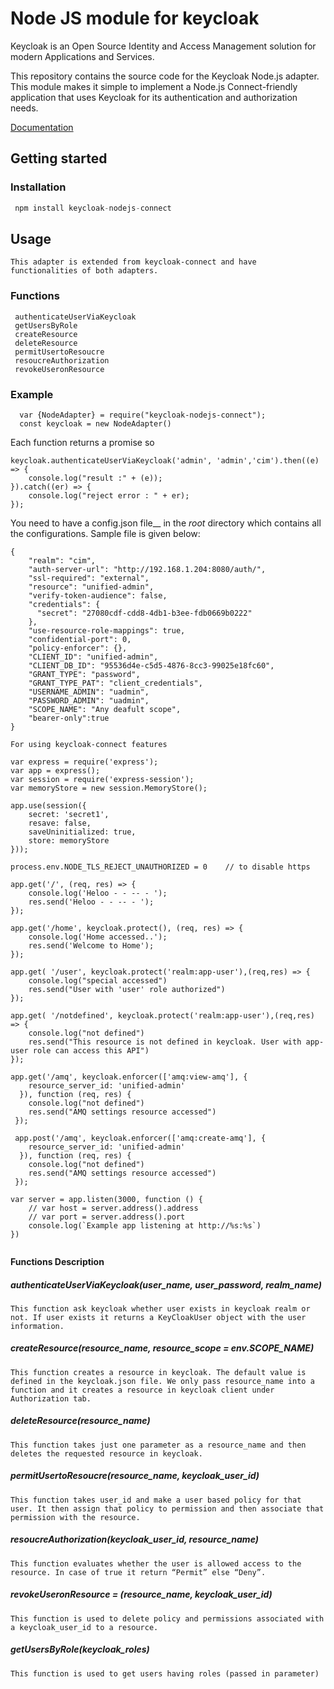 
# Node JS module for keycloak
Keycloak is an Open Source Identity and Access Management solution for modern Applications and Services.

This repository contains the source code for the Keycloak Node.js adapter. This module makes it simple to implement a Node.js Connect-friendly application that uses Keycloak for its authentication and authorization needs.

[Documentation](https://www.keycloak.org/documentation.html)

## Getting started

### Installation 
```javascript
 npm install keycloak-nodejs-connect
 ```
 
## Usage
```
This adapter is extended from keycloak-connect and have functionalities of both adapters.
```
### Functions
```
 authenticateUserViaKeycloak
 getUsersByRole
 createResource
 deleteResource
 permitUsertoResoucre
 resoucreAuthorization
 revokeUseronResource
```
### Example

```
  var {NodeAdapter} = require("keycloak-nodejs-connect");
  const keycloak = new NodeAdapter()

```

Each function returns a promise so

```
keycloak.authenticateUserViaKeycloak('admin', 'admin','cim').then((e) => {
    console.log("result :" + (e));
}).catch((er) => {
    console.log("reject error : " + er);
});
```

You need to have a config.json file__ in the _root_ directory which contains all the configurations.
Sample file is given below:

```
{
    "realm": "cim",
    "auth-server-url": "http://192.168.1.204:8080/auth/",
    "ssl-required": "external",
    "resource": "unified-admin",
    "verify-token-audience": false,
    "credentials": {
      "secret": "27080cdf-cdd8-4db1-b3ee-fdb0669b0222"
    },
    "use-resource-role-mappings": true,
    "confidential-port": 0,
    "policy-enforcer": {},
    "CLIENT_ID": "unified-admin",
    "CLIENT_DB_ID": "95536d4e-c5d5-4876-8cc3-99025e18fc60",
    "GRANT_TYPE": "password",
    "GRANT_TYPE_PAT": "client_credentials",
    "USERNAME_ADMIN": "uadmin",
    "PASSWORD_ADMIN": "uadmin",
    "SCOPE_NAME": "Any deafult scope",
    "bearer-only":true
}
```


```
For using keycloak-connect features 

var express = require('express');
var app = express();
var session = require('express-session');
var memoryStore = new session.MemoryStore();

app.use(session({
    secret: 'secret1',
    resave: false,
    saveUninitialized: true,
    store: memoryStore
}));

process.env.NODE_TLS_REJECT_UNAUTHORIZED = 0    // to disable https

app.get('/', (req, res) => {
    console.log('Heloo - - -- - ');
    res.send('Heloo - - -- - ');
});

app.get('/home', keycloak.protect(), (req, res) => {        
    console.log('Home accessed..');
    res.send('Welcome to Home');
});

app.get( '/user', keycloak.protect('realm:app-user'),(req,res) => {
    console.log("special accessed")
    res.send("User with 'user' role authorized")
});

app.get( '/notdefined', keycloak.protect('realm:app-user'),(req,res) => {
    console.log("not defined")
    res.send("This resource is not defined in keycloak. User with app-user role can access this API")
});

app.get('/amq', keycloak.enforcer(['amq:view-amq'], {
    resource_server_id: 'unified-admin'
  }), function (req, res) {
    console.log("not defined")
    res.send("AMQ settings resource accessed")
 });

 app.post('/amq', keycloak.enforcer(['amq:create-amq'], {
    resource_server_id: 'unified-admin'
  }), function (req, res) {
    console.log("not defined")
    res.send("AMQ settings resource accessed")
 });

var server = app.listen(3000, function () {
    // var host = server.address().address
    // var port = server.address().port
    console.log(`Example app listening at http://%s:%s`)
})


```
__Functions Description__

##### authenticateUserViaKeycloak(user_name, user_password, realm_name)
```
This function ask keycloak whether user exists in keycloak realm or not. If user exists it returns a KeyCloakUser object with the user information.
```

##### createResource(resource_name, resource_scope = env.SCOPE_NAME)
```
This function creates a resource in keycloak. The default value is defined in the keycloak.json file. We only pass resource_name into a function and it creates a resource in keycloak client under Authorization tab.
```
##### deleteResource(resource_name) 
```
This function takes just one parameter as a resource_name and then deletes the requested resource in keycloak.
```

##### permitUsertoResoucre(resource_name, keycloak_user_id)
```
This function takes user_id and make a user based policy for that user. It then assign that policy to permission and then associate that permission with the resource.
```

##### resoucreAuthorization(keycloak_user_id, resource_name) 
```
This function evaluates whether the user is allowed access to the resource. In case of true it return “Permit” else “Deny”.
```

##### revokeUseronResource = (resource_name, keycloak_user_id) 
```
This function is used to delete policy and permissions associated with a keycloak_user_id to a resource.
```
#####   getUsersByRole(keycloak_roles) 
```
This function is used to get users having roles (passed in parameter)
